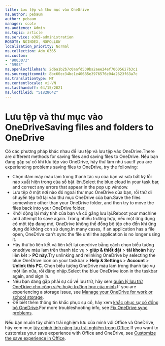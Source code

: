 ```yaml
---
title: Lưu tệp và thư mục vào OneDrive
ms.author: pebaum
author: pebaum
manager: scotv
ms.audience: Admin
ms.topic: article
ms.service: o365-administration
ROBOTS: NOINDEX, NOFOLLOW
localization_priority: Normal
ms.collection: Adm_O365
ms.custom:
- "9003073"
- "5903"
ms.openlocfilehash: 2d6a1b2b7c0aafd539ba2aee24ef70605627b3c1
ms.sourcegitcommit: 8bc60ec34bc1e40685e3976576e04a2623f63a7c
ms.translationtype: MT
ms.contentlocale: vi-VN
ms.lasthandoff: 04/15/2021
ms.locfileid: "51828642"
---
```

# <a name="saving-files-and-folders-to-onedrive"></a><span data-ttu-id="74871-102">Lưu tệp và thư mục vào OneDrive</span><span class="sxs-lookup"><span data-stu-id="74871-102">Saving files and folders to OneDrive</span></span>

<span data-ttu-id="74871-103">Có các phương pháp khác nhau để lưu tệp và lưu tệp vào OneDrive.</span><span class="sxs-lookup"><span data-stu-id="74871-103">There are different methods for saving files and saving files to OneDrive.</span></span> <span data-ttu-id="74871-104">Nếu bạn đang gặp sự cố khi lưu tệp vào OneDrive, hãy thử làm như sau:</span><span class="sxs-lookup"><span data-stu-id="74871-104">If you are experiencing problems saving files to OneDrive, try the following:</span></span>

- <span data-ttu-id="74871-105">Chọn đám mây màu lam trong thanh tác vụ của bạn và sửa bất kỳ lỗi nào xuất hiện trong cửa sổ bật lên.</span><span class="sxs-lookup"><span data-stu-id="74871-105">Select the blue cloud in your task bar, and correct any errors that appear in the pop up window.</span></span>
- <span data-ttu-id="74871-106">Lưu tệp ở một nơi nào đó ngoài thư mục OneDrive của bạn, rồi thử di chuyển tệp trở lại vào thư mục OneDrive của bạn.</span><span class="sxs-lookup"><span data-stu-id="74871-106">Save the files somewhere other than your OneDrive folder, and then try to move the files back into your OneDrive folder.</span></span>
- <span data-ttu-id="74871-107">Khởi động lại máy tính của bạn và cố gắng lưu lại.</span><span class="sxs-lookup"><span data-stu-id="74871-107">Reboot your machine and attempt to save again.</span></span> <span data-ttu-id="74871-108">Trong nhiều trường hợp, nếu một ứng dụng có một tệp đang mở, OneDrive không thể đồng bộ tệp cho đến khi ứng dụng đó không còn sử dụng.</span><span class="sxs-lookup"><span data-stu-id="74871-108">In many cases, if an application has a file open, OneDrive can't sync the file until the application is no longer using it.</span></span>    
- <span data-ttu-id="74871-109">Hãy thử bỏ liên kết và liên kết lại onedrive bằng cách chọn biểu tượng onedrive màu lam trên thanh tác vụ > **giúp & thiết đặt**  >  **tài khoản** hủy liên kết  >  **PC này**.</span><span class="sxs-lookup"><span data-stu-id="74871-109">Try unlinking and relinking OneDrive by selecting the blue OneDrive icon on your taskbar > **Help & Settings** > **Account** > **Unlink this PC**.</span></span> <span data-ttu-id="74871-110">Chọn biểu tượng OneDrive màu lam trong thanh tác vụ một lần nữa, rồi đăng nhập.</span><span class="sxs-lookup"><span data-stu-id="74871-110">Select the blue OneDrive icon in the taskbar again, and sign in.</span></span>
- <span data-ttu-id="74871-111">Nếu bạn đang gặp phải sự cố về lưu trữ, hãy xem [quản lý lưu trữ OneDrive cho công việc hoặc trường học của mình](https://support.microsoft.com/office/manage-your-onedrive-for-work-or-school-storage-31519161-059c-4764-b6f8-f5cd29f7fe68).</span><span class="sxs-lookup"><span data-stu-id="74871-111">If you are experiencing a storage issue, see [Manage your OneDrive for work or school storage](https://support.microsoft.com/office/manage-your-onedrive-for-work-or-school-storage-31519161-059c-4764-b6f8-f5cd29f7fe68).</span></span>
- <span data-ttu-id="74871-112">Để biết thêm thông tin khắc phục sự cố, hãy xem [khắc phục sự cố đồng bộ OneDrive](https://docs.microsoft.com/alchemyinsights/fix-onedrive-sync-issues).</span><span class="sxs-lookup"><span data-stu-id="74871-112">For more troubleshooting info, see [Fix OneDrive sync problems](https://docs.microsoft.com/alchemyinsights/fix-onedrive-sync-issues).</span></span>  

<span data-ttu-id="74871-113">Nếu bạn muốn tùy chỉnh trải nghiệm lưu của mình với Office và OneDrive, hãy xem mục [tùy chỉnh tính năng lưu trải nghiệm trong Office](https://support.microsoft.com/office/customize-the-save-experience-in-office-786200a7-f5f2-4d26-a3ae-b78c60dd5d3b).</span><span class="sxs-lookup"><span data-stu-id="74871-113">If you want to customize your save experience with Office and OneDrive, see [Customize the save experience in Office](https://support.microsoft.com/office/customize-the-save-experience-in-office-786200a7-f5f2-4d26-a3ae-b78c60dd5d3b).</span></span>
